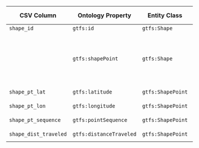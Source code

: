 | CSV Column           | Ontology Property | Entity Class | Rel. Entity Class | Subject Generation    | Join Condition | Datatype | Function Name | Function Output |
| --- | --- | --- | --- | --- | --- | --- | --- | --- |
| `shape_id` | `gtfs:id` | `gtfs:Shape` |  | `gtfs:Shape/{shape_id}` |  | `xsd:string` |  |  |
|  | `gtfs:shapePoint` | `gtfs:Shape` | `gtfs:ShapePoint` | `gtfs:Shape/{shape_id}` | `shape_id` value from `gtfs:Shape` must match the `shape_id` part of the `gtfs:ShapePoint` subject |  |  |  |
| `shape_pt_lat` | `gtfs:latitude` | `gtfs:ShapePoint` |  | `gtfs:ShapePoint/{shape_id}-{shape_pt_sequence}` |  | `geo:lat` |  |  |
| `shape_pt_lon` | `gtfs:longitude` | `gtfs:ShapePoint` |  | `gtfs:ShapePoint/{shape_id}-{shape_pt_sequence}` |  | `geo:long` |  |  |
| `shape_pt_sequence` | `gtfs:pointSequence` | `gtfs:ShapePoint` |  | `gtfs:ShapePoint/{shape_id}-{shape_pt_sequence}` |  | `xsd:nonNegativeInteger` |  |  |
| `shape_dist_traveled` | `gtfs:distanceTraveled` | `gtfs:ShapePoint` |  | `gtfs:ShapePoint/{shape_id}-{shape_pt_sequence}` |  | `gtfs:nonNegativeFloat` |  |  |
